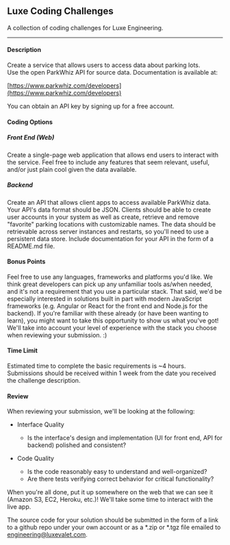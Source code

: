 ## Luxe Coding Challenges

A collection of coding challenges for Luxe Engineering.

***
#### Description
Create a service that allows users to access data about parking lots.  
Use the open ParkWhiz API for source data. Documentation is available at:  

[https://www.parkwhiz.com/developers](https://www.parkwhiz.com/developers)

You can obtain an API key by signing up for a free account.

#### Coding Options
##### Front End (Web)
Create a single-page web application that allows end users to interact with the service. Feel free to include any features that seem relevant, useful, and/or just plain cool given the data available.


##### Backend
Create an API that allows client apps to access available ParkWhiz data. Your API's data format should be JSON. Clients should be able to create user accounts in your system as well as create, retrieve and remove "favorite" parking locations with customizable names. The data should be retrievable across server instances and restarts, so you'll need to use a persistent data store. Include documentation for your API in the form of a README.md file.

#### Bonus Points
Feel free to use any languages, frameworks and platforms you'd like. We think great developers can pick up any unfamiliar tools as/when needed, and it's not a requirement that you use a particular stack. That said, we'd be especially interested in solutions built in part with modern JavaScript frameworks (e.g. Angular or React for the front end and Node.js for the backend). If you're familiar with these already (or have been wanting to learn), you might want to take this opportunity to show us what you've got! We'll take into account your level of experience with the stack you choose when reviewing your submission. :)

#### Time Limit
Estimated time to complete the basic requirements is ~4 hours. Submissions should be received within 1 week from the date you received the challenge description.

#### Review
When reviewing your submission, we'll be looking at the following:
- Interface Quality
  - Is the interface's design and implementation (UI for front end, API for backend) polished and consistent?

- Code Quality
  - Is the code reasonably easy to understand and well-organized?
  - Are there tests verifying correct behavior for critical functionality?


When you're all done, put it up somewhere on the web that we can see it (Amazon S3, EC2, Heroku, etc.)! We'll take some time to interact with the live app.

The source code for your solution should be submitted in the form of a link to a github repo under your own account or as a *.zip or *.tgz file emailed to [engineering@luxevalet.com](mailto:engineering@luxevalet.com).
